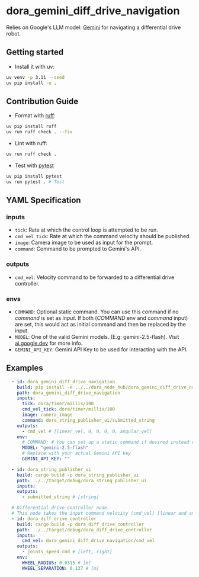 # dora_gemini_diff_drive_navigation

Relies on Google's LLM model: [Gemini](https://gemini.google.com/) for navigating a differential drive robot.

## Getting started

- Install it with uv:

```bash
uv venv -p 3.11 --seed
uv pip install -e .
```

## Contribution Guide

- Format with [ruff](https://docs.astral.sh/ruff/):

```bash
uv pip install ruff
uv run ruff check . --fix
```

- Lint with ruff:

```bash
uv run ruff check .
```

- Test with [pytest](https://github.com/pytest-dev/pytest)

```bash
uv pip install pytest
uv run pytest . # Test
```

## YAML Specification

### inputs
  - `tick`: Rate at which the control loop is attempted to be run.
  - `cmd_vel_tick`: Rate at which the command velocity should be published.
  - `image`: Camera image to be used as input for the prompt.
  - `command`: Command to be prompted to Gemini's API.

### outputs
  - `cmd_vel`: Velocity command to be forwarded to a differential drive controller.

### envs
  - `COMMAND`: Optional static command. You can use this command if no *command* is set as *input*. If both (*COMMAND* env and *command* input) are set, this would act as initial command and then be replaced by the input.
  - `MODEL`: One of the valid Gemini models. (E.g: gemini-2.5-flash). Visit [ai.google.dev](https://ai.google.dev/gemini-api/docs) for more info.
  - `GEMINI_API_KEY`: Gemini API Key to be used for interacting with the API.

## Examples

```yml
  - id: dora_gemini_diff_drive_navigation
    build: pip install -e ../../dora_node_hub/dora_gemini_diff_drive_navigation
    path: dora_gemini_diff_drive_navigation
    inputs:
      tick: dora/timer/millis/100
      cmd_vel_tick: dora/timer/millis/100
      image: camera_image
      command: dora_string_publisher_ui/submitted_string
    outputs:
      - cmd_vel # [linear_vel, 0, 0, 0, 0, angular_vel]
    env:
      # COMMAND: # You can set up a static command if desired instead of passing the command as an input.
      MODEL: "gemini-2.5-flash"
      # Replace with your actual Gemini API key
      GEMINI_API_KEY: ""

  - id: dora_string_publisher_ui
    build: cargo build -p dora_string_publisher_ui
    path: ../../target/debug/dora_string_publisher_ui
    inputs:
    outputs:
      - submitted_string # [string]

  # Differential drive controller node.
  # This node takes the input command velocity (cmd_vel) [linear and angular velocity] and converts it to joint speed commands [rad/s] for the left and right wheels.
  - id: dora_diff_drive_controller
    build: cargo build -p dora_diff_drive_controller
    path: ../../target/debug/dora_diff_drive_controller
    inputs:
      cmd_vel: dora_gemini_diff_drive_navigation/cmd_vel
    outputs:
      - joints_speed_cmd # [left, right]
    env:
      WHEEL_RADIUS: 0.0315 # [m]
      WHEEL_SEPARATION: 0.137 # [m]
```

